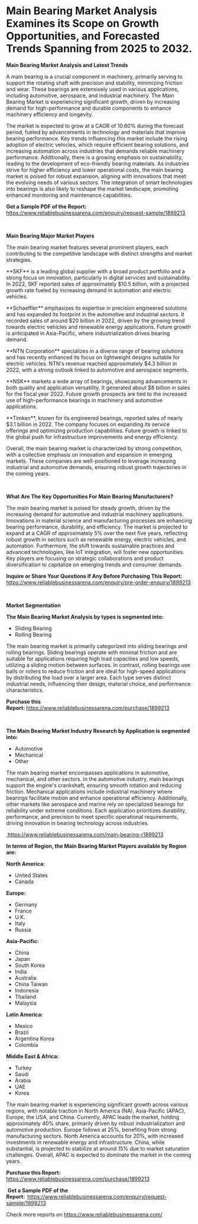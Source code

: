 <p><h1>Main Bearing Market Analysis Examines its Scope on Growth Opportunities, and Forecasted Trends Spanning from 2025 to 2032.</h1></p><p><strong>Main Bearing Market Analysis and Latest Trends</strong></p>
<p><p>A main bearing is a crucial component in machinery, primarily serving to support the rotating shaft with precision and stability, minimizing friction and wear. These bearings are extensively used in various applications, including automotive, aerospace, and industrial machinery. The Main Bearing Market is experiencing significant growth, driven by increasing demand for high-performance and durable components to enhance machinery efficiency and longevity.</p><p>The market is expected to grow at a CAGR of 10.60% during the forecast period, fueled by advancements in technology and materials that improve bearing performance. Key trends influencing this market include the rising adoption of electric vehicles, which require efficient bearing solutions, and increasing automation across industries that demands reliable machinery performance. Additionally, there is a growing emphasis on sustainability, leading to the development of eco-friendly bearing materials. As industries strive for higher efficiency and lower operational costs, the main bearing market is poised for robust expansion, aligning with innovations that meet the evolving needs of various sectors. The integration of smart technologies into bearings is also likely to reshape the market landscape, promoting enhanced monitoring and maintenance capabilities.</p></p>
<p><strong>Get a Sample PDF of the Report:&nbsp;</strong> <a href="https://www.reliablebusinessarena.com/enquiry/request-sample/1899213?utm_campaign=3062&utm_medium=2&utm_source=Github&utm_content=ia&utm_term=08042025&utm_id=main-bearing">https://www.reliablebusinessarena.com/enquiry/request-sample/1899213</a></p>
<p>&nbsp;</p>
<p><strong>Main Bearing Major Market Players</strong></p>
<p><p>The main bearing market features several prominent players, each contributing to the competitive landscape with distinct strengths and market strategies. </p><p>**SKF** is a leading global supplier with a broad product portfolio and a strong focus on innovation, particularly in digital services and sustainability. In 2022, SKF reported sales of approximately $10.5 billion, with a projected growth rate fueled by increasing demand in automation and electric vehicles.</p><p>**Schaeffler** emphasizes its expertise in precision engineered solutions and has expanded its footprint in the automotive and industrial sectors. It recorded sales of around $20 billion in 2022, driven by the growing trend towards electric vehicles and renewable energy applications. Future growth is anticipated in Asia-Pacific, where industrialization drives bearing demand.</p><p>**NTN Corporation** specializes in a diverse range of bearing solutions and has recently enhanced its focus on lightweight designs suitable for electric vehicles. NTN's revenue reached approximately $4.3 billion in 2022, with a strong outlook linked to automotive and aerospace segments.</p><p>**NSK** markets a wide array of bearings, showcasing advancements in both quality and application versatility. It generated about $8 billion in sales for the fiscal year 2022. Future growth prospects are tied to the increased use of high-performance bearings in machinery and automotive applications.</p><p>**Timken**, known for its engineered bearings, reported sales of nearly $3.1 billion in 2022. The company focuses on expanding its service offerings and optimizing production capabilities. Future growth is linked to the global push for infrastructure improvements and energy efficiency.</p><p>Overall, the main bearing market is characterized by strong competition, with a collective emphasis on innovation and expansion in emerging markets. These companies are well-positioned to leverage increasing industrial and automotive demands, ensuring robust growth trajectories in the coming years.</p></p>
<p>&nbsp;</p>
<p><strong>What Are The Key Opportunities For Main Bearing Manufacturers?</strong></p>
<p><p>The main bearing market is poised for steady growth, driven by the increasing demand for automotive and industrial machinery applications. Innovations in material science and manufacturing processes are enhancing bearing performance, durability, and efficiency. The market is projected to expand at a CAGR of approximately 5% over the next five years, reflecting robust growth in sectors such as renewable energy, electric vehicles, and automation. Furthermore, the shift towards sustainable practices and advanced technologies, like IoT integration, will foster new opportunities. Key players are focusing on strategic collaborations and product diversification to capitalize on emerging trends and consumer demands.</p></p>
<p><strong>Inquire or Share Your Questions If Any Before Purchasing This Report:</strong> <a href="https://www.reliablebusinessarena.com/enquiry/pre-order-enquiry/1899213?utm_campaign=3062&utm_medium=2&utm_source=Github&utm_content=ia&utm_term=08042025&utm_id=main-bearing">https://www.reliablebusinessarena.com/enquiry/pre-order-enquiry/1899213</a></p>
<p>&nbsp;</p>
<p><strong>Market Segmentation</strong></p>
<p><strong>The Main Bearing Market Analysis by types is segmented into:</strong></p>
<p><ul><li>Sliding Bearing</li><li>Rolling Bearing</li></ul></p>
<p><p>The main bearing market is primarily categorized into sliding bearings and rolling bearings. Sliding bearings operate with minimal friction and are suitable for applications requiring high load capacities and low speeds, utilizing a sliding motion between surfaces. In contrast, rolling bearings use balls or rollers to reduce friction and are ideal for high-speed applications by distributing the load over a larger area. Each type serves distinct industrial needs, influencing their design, material choice, and performance characteristics.</p></p>
<p><strong>Purchase this Report:&nbsp;</strong><a href="https://www.reliablebusinessarena.com/purchase/1899213?utm_campaign=3062&utm_medium=2&utm_source=Github&utm_content=ia&utm_term=08042025&utm_id=main-bearing">https://www.reliablebusinessarena.com/purchase/1899213</a></p>
<p>&nbsp;</p>
<p><strong>The Main Bearing Market Industry Research by Application is segmented into:</strong></p>
<p><ul><li>Automotive</li><li>Mechanical</li><li>Other</li></ul></p>
<p><p>The main bearing market encompasses applications in automotive, mechanical, and other sectors. In the automotive industry, main bearings support the engine's crankshaft, ensuring smooth rotation and reducing friction. Mechanical applications include industrial machinery where bearings facilitate motion and enhance operational efficiency. Additionally, other markets like aerospace and marine rely on specialized bearings for reliability under extreme conditions. Each application prioritizes durability, performance, and precision to meet specific operational requirements, driving innovation in bearing technology across industries.</p></p>
<p><a href="https://www.reliablebusinessarena.com/main-bearing-r1899213?utm_campaign=3062&utm_medium=2&utm_source=Github&utm_content=ia&utm_term=08042025&utm_id=main-bearing">&nbsp;https://www.reliablebusinessarena.com/main-bearing-r1899213</a></p>
<p><strong>In terms of Region, the Main Bearing Market Players available by Region are:</strong></p>
<p>
    <p> <strong> North America: </strong>
        <ul>
            <li>United States</li>
            <li>Canada</li>
        </ul>
        </p> 
    <p> <strong> Europe: </strong>
        <ul>
            <li>Germany</li>
            <li>France</li>
            <li>U.K.</li>
            <li>Italy</li>
            <li>Russia</li>
        </ul>
        </p> 
    <p> <strong> Asia-Pacific: </strong>
        <ul>
            <li>China</li>
            <li>Japan</li>
            <li>South Korea</li>
            <li>India</li>
            <li>Australia</li>
            <li>China Taiwan</li>
            <li>Indonesia</li>
            <li>Thailand</li>
            <li>Malaysia</li>
        </ul>
        </p> 
    <p> <strong> Latin America: </strong>
        <ul>
            <li>Mexico</li>
            <li>Brazil</li>
            <li>Argentina Korea</li>
            <li>Colombia</li>
        </ul>
        </p> 
    <p> <strong> Middle East & Africa: </strong>
        <ul>
            <li>Turkey</li>
            <li>Saudi</li>
            <li>Arabia</li>
            <li>UAE</li>
            <li>Korea</li>
        </ul>
    </p>
    </p>
<p><p>The main bearing market is experiencing significant growth across various regions, with notable traction in North America (NA), Asia-Pacific (APAC), Europe, the USA, and China. Currently, APAC leads the market, holding approximately 40% share, primarily driven by robust industrialization and automotive production. Europe follows at 25%, benefiting from strong manufacturing sectors. North America accounts for 20%, with increased investments in renewable energy and infrastructure. China, while substantial, is projected to stabilize at around 15% due to market saturation challenges. Overall, APAC is expected to dominate the market in the coming years.</p></p>
<p><strong>Purchase this Report: </strong><a href="https://www.reliablebusinessarena.com/purchase/1899213?utm_campaign=3062&utm_medium=2&utm_source=Github&utm_content=ia&utm_term=08042025&utm_id=main-bearing">https://www.reliablebusinessarena.com/purchase/1899213</a></p>
<p>&nbsp;<strong>Get a Sample PDF of the Report:&nbsp;&nbsp;</strong><a href="https://www.reliablebusinessarena.com/enquiry/request-sample/1899213?utm_campaign=3062&utm_medium=2&utm_source=Github&utm_content=ia&utm_term=08042025&utm_id=main-bearing">https://www.reliablebusinessarena.com/enquiry/request-sample/1899213</a></p>
<p><strong></strong></p>
<p>Check more reports on <a href="https://www.reliablebusinessarena.com/?utm_campaign=3062&utm_medium=2&utm_source=Github&utm_content=ia&utm_term=08042025&utm_id=main-bearing">https://www.reliablebusinessarena.com/</a></p>